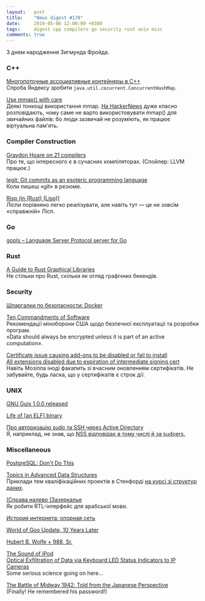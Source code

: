 ```yaml
---
layout:   post
title:    "News digest #178"
date:     2019-05-06 12:00:00 +0300
tags:     digest cpp compilers go security rust unix misc
comments: true
---
```


З днем народження Зигмунда Фройда.

### C++

[Многопоточные ассоциативные контейнеры в C++](https://habr.com/ru/company/yandex/blog/449976/)<br/>
Спроба Яндексу зробити `java.util.cocurrent.ConcurrentHashMap`.

[Use mmap() with care](https://www.sublimetext.com/blog/articles/use-mmap-with-care)<br/>
Деякі тонкощі використання mmap. [На HackerNews](https://news.ycombinator.com/item?id=19805675) дуже класно розповідають, чому саме не варто використовувати mmap() для звичайних файлів: бо люди зазвичай не розуміють, як працює віртуальна пам'ять.

### Compiler Construction

[Graydon Hoare on 21 compilers](http://venge.net/graydon/talks/CompilerTalk-2019.pdf)<br/>
Про те, що інтересного є в сучасних компіляторах. (Спойлер: LLVM працює.)

[legit: Git commits as an esoteric programming language](https://morr.cc/legit/)<br/>
Коли пишеш «git» в резюме.

[Risp (in (Rust) (Lisp))](https://m.stopa.io/risp-lisp-in-rust-90a0dad5b116)<br/>
Ліспи порівняно легко реалізувати, але навіть тут — це не зовсім «справжній» Лісп.

### Go

[gopls – Language Server Protocol server for Go](https://github.com/golang/go/wiki/gopls)

### Rust

[A Guide to Rust Graphical Libraries](https://wiki.alopex.li/AGuideToRustGraphicsLibraries2019)<br/>
Не стільки про Rust, скільки як огляд графічних бекендів.

### Security

[Шпаргалки по безопасности: Docker](https://habr.com/ru/company/acribia/blog/448704/)

[Ten Commandments of Software](https://media.defense.gov/2018/Apr/22/2001906836/-1/-1/0/DEFENSEINNOVATIONBOARD_TEN_COMMANDMENTS_OF_SOFTWARE_2018.04.20.PDF0)<br/>
Рекомендації міноборони США щодо безпечної експлуатаціі та розробки програм.<br/>
«Data should always be encrypted unless it is part of an active computation».

[Certificate issue causing add-ons to be disabled or fail to install](https://discourse.mozilla.org/t/certificate-issue-causing-add-ons-to-be-disabled-or-fail-to-install/39047)<br/>
[All extensions disabled due to expiration of intermediate signing cert](https://bugzilla.mozilla.org/show_bug.cgi?id=1548973)<br/>
Навіть Мозілла іноді факапить зі вчасним оновленням сертифікатів. Не забувайте, будь ласка, що у сертифікатів є строк дії.

### UNIX

[GNU Guix 1.0.0 released](https://www.gnu.org/software/guix/blog/2019/gnu-guix-1.0.0-released/)

[Life of [an ELF] binary](https://kishuagarwal.github.io/life-of-a-binary.html)

[Про авторизацію sudo та SSH через Active Directory](https://habr.com/ru/post/449702/)<br/>
Я, наприклад, не знав, що <abbr title="Name Service Switch">NSS<abbr> відповідає в тому числі й за sudoers.

### Miscellaneous

[PostgreSQL: Don't Do This](https://wiki.postgresql.org/wiki/Don%27t_Do_This)

[Topics in Advanced Data Structures](http://web.stanford.edu/class/cs166/handouts/100%20Suggested%20Final%20Project%20Topics.pdf)<br/>
Приклади тем кваліфікаційних проектів в Стенфорді [на курсі зі структур даних](https://web.stanford.edu/class/cs166/).

[(Справа налево (Зазеркалье](https://habr.com/ru/post/450000/)<br/>
Як робити RTL-інтерфейс для арабської мови.

[История интернета: опорная сеть](https://habr.com/ru/post/450168/)

[World of Goo Update, 10 Years Later](https://tomorrowcorporation.com/posts/world-of-goo-update-10-years-later)

[Hubert B. Wolfe + 988, Sr.](https://en.wikipedia.org/wiki/Hubert_Blaine_Wolfeschlegelsteinhausenbergerdorff_Sr.)

[The Sound of iPod](http://www.ipodlinux.org/stories/piezo/)<br/>
[Optical Exfiltration of Data via Keyboard LED
Status Indicators to IP Cameras](http://staff.ustc.edu.cn/~zhangwm/Paper/2018_10.pdf)<br/>
Some serious science going on here...

[The Battle of Midway 1942: Told from the Japanese Perspective](https://www.youtube.com/watch?v=Bd8_vO5zrjo)<br/>
(Finally! He remembered his password!)
